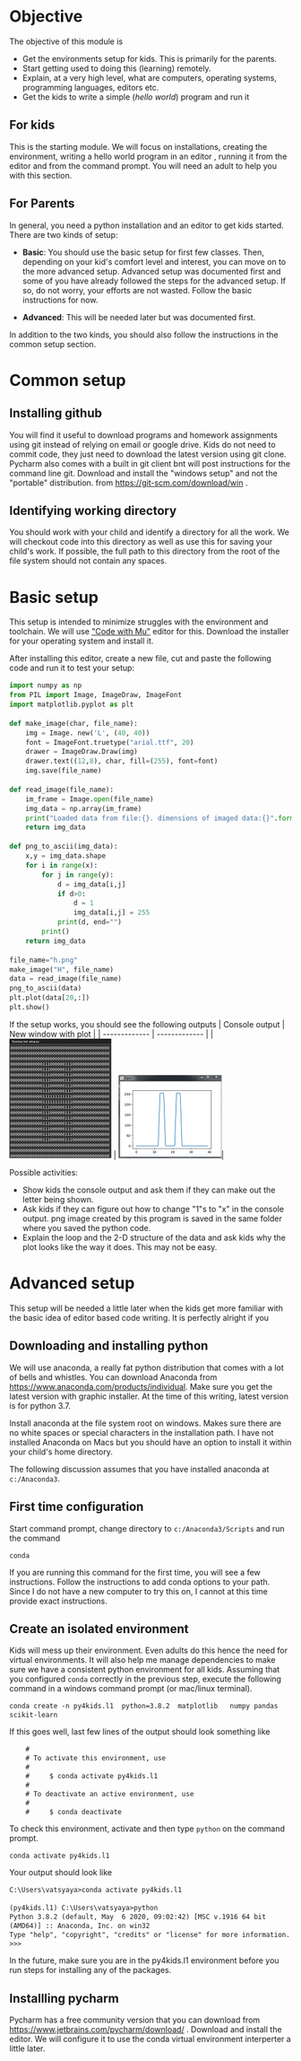 # Objective 
The objective of this module is 
 
  * Get the environments setup for kids. This is primarily for the parents. 
  * Start getting used to doing this (learning) remotely. 
  * Explain, at a very high level, what are computers, operating 
  systems, programming languages, editors etc. 
  * Get the kids to write a simple (_hello world_) program and run it

## For kids
This is the starting module. We will focus on installations, 
creating the environment, writing a hello world program in an editor 
, running it from the editor and from the command prompt. You 
will need an adult to help you with this section. 

## For Parents
In general, you need a python installation and an editor to get kids started. 
There are two kinds of setup: 

  * __Basic__: You should use the basic setup for first few classes. Then, depending on your kid's comfort level and interest, you can move on to the 
  more advanced setup. Advanced setup was documented first and some of you 
  have already followed the steps for the advanced setup. If so, do not worry, 
  your efforts are not wasted. Follow the basic instructions for now.

  * __Advanced__: This will be needed later but was documented first. 

In addition to the two kinds, you should also follow the instructions in the 
common setup section. 

# Common setup 
## Installing github 

You will find it useful to download programs and homework assignments using 
git instead of relying on  email or google drive.  Kids do not need to commit code, they just need to download the latest version using git clone. 
Pycharm also comes with a built in git client bnt  will post instructions for the 
command line git. Download and install the "windows setup" and not the "portable" distribution. from https://git-scm.com/download/win . 

## Identifying working directory
You should work with your child and identify a directory for all the work. 
We will checkout code into this directory as well as use this for saving your
child's work. If possible, the full path to this directory from the root of the file system should not contain any spaces. 

# Basic setup 
This setup is intended to minimize struggles with the environment and toolchain. 
We will use ["Code with Mu"](https://codewith.mu/) editor for this. Download the 
installer for your operating system and install it. 

After installing this editor, create a new file, cut and paste the following code  and run it to test your setup: 

```python
import numpy as np
from PIL import Image, ImageDraw, ImageFont
import matplotlib.pyplot as plt

def make_image(char, file_name):
    img = Image. new('L', (40, 40))
    font = ImageFont.truetype("arial.ttf", 20)
    drawer = ImageDraw.Draw(img)
    drawer.text((12,8), char, fill=(255), font=font)
    img.save(file_name)

def read_image(file_name):
    im_frame = Image.open(file_name)
    img_data = np.array(im_frame)
    print("Loaded data from file:{}. dimensions of imaged data:{}".format(file_name, img_data.shape))
    return img_data
    
def png_to_ascii(img_data):
    x,y = img_data.shape
    for i in range(x):
        for j in range(y):
            d = img_data[i,j]
            if d>0:
                d = 1
                img_data[i,j] = 255
            print(d, end="")
        print()    
    return img_data 

file_name="h.png"
make_image("H", file_name)
data = read_image(file_name)
png_to_ascii(data)
plt.plot(data[20,:])
plt.show()

```
If the setup works, you should see the following outputs 
| Console output  | New window with plot |
| ------------- | ------------- |
| ![](./setup/console.png) <!-- .element height="50%" width="50%" -->  | ![](./setup/plot.png)<!-- .element height="50%" width="50%" -->|


Possible activities: 

 * Show kids the console output and ask them if they can make out the letter being shown. 
 * Ask kids if they can figure out how to change "1"s to "x" in the console output. png image created by this program is saved in the same folder where you saved the python code. 
 * Explain the loop and the 2-D structure of the data and ask kids why the plot looks like the way it does. This may not be easy. 

# Advanced setup 
This setup will be needed a little later when the kids get more familiar with 
the basic idea of  editor based code writing. It is perfectly alright if you

## Downloading and installing python 

We will use anaconda, a really fat python distribution that comes with a lot 
of bells and whistles. You can download Anaconda from https://www.anaconda.com/products/individual. Make sure you get the latest version with graphic 
installer. At the time of this writing, latest version is for python 3.7. 

Install anaconda at the file system root on windows. Makes sure there are 
no white spaces or special characters in the installation path. I have 
not installed Anaconda on Macs but you should have an option to install it 
within your child's home directory. 

The following discussion assumes that you  have installed anaconda at 
``c:/Anaconda3``. 

## First time configuration
Start command prompt, change directory to ``c:/Anaconda3/Scripts`` and 
run the command 

    conda 

If you are running this command for the first time, you will see a few 
instructions. Follow the instructions to add conda options to your path. 
Since I do not have a new computer to try this on, I cannot at this time 
provide exact instructions. 

## Create an isolated environment 
Kids will mess up their environment. Even adults do this hence the need for 
virtual environments. It will also help me manage dependencies to make sure 
we have a consistent python environment for all kids. Assuming that you configured  ``conda`` correctly in the previous step,  execute the following 
command in a windows command prompt (or mac/linux terminal). 

    
    conda create -n py4kids.l1  python=3.8.2  matplotlib   numpy pandas scikit-learn

If this goes well, last few lines of the output should look something like 

        #
        # To activate this environment, use
        #
        #     $ conda activate py4kids.l1
        #
        # To deactivate an active environment, use
        #
        #     $ conda deactivate

To check this environment, activate  and then type ``python`` on the command prompt. 

    conda activate py4kids.l1 


Your output should look like  

    C:\Users\vatsyaya>conda activate py4kids.l1

    (py4kids.l1) C:\Users\vatsyaya>python
    Python 3.8.2 (default, May  6 2020, 09:02:42) [MSC v.1916 64 bit (AMD64)] :: Anaconda, Inc. on win32
    Type "help", "copyright", "credits" or "license" for more information.
    >>>

In the future, make sure you  are in the py4kids.l1 environment before you 
run steps for installing any of the packages. 

## Installling pycharm 

Pycharm has a free community version that you can download from https://www.jetbrains.com/pycharm/download/ . Download and install the editor. We will configure it to use the conda virtual environment interperter a little later. 
